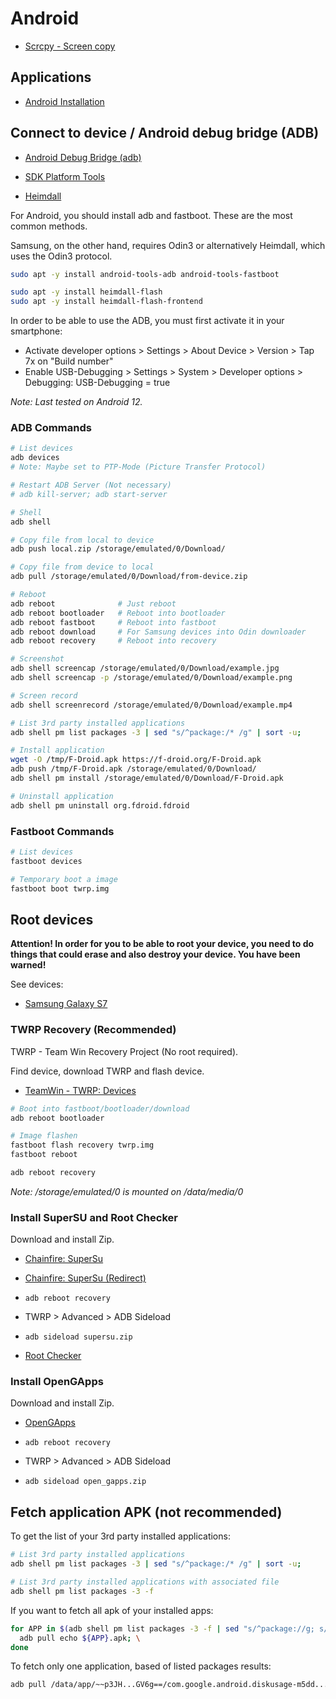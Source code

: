 # Android

* [Scrcpy - Screen copy](Scrcpy.md)

## Applications

* [Android Installation](Android-Installation.md)

## Connect to device / Android debug bridge (ADB)

* [Android Debug Bridge (adb)](https://developer.android.com/tools/adb)
* [SDK Platform Tools](https://developer.android.com/tools/releases/platform-tools)

* [Heimdall](https://www.glassechidna.com.au/heimdall/)

For Android, you should install adb and fastboot. These are the most common methods.

Samsung, on the other hand, requires Odin3 or alternatively Heimdall, which uses the Odin3 protocol.

```bash
sudo apt -y install android-tools-adb android-tools-fastboot

sudo apt -y install heimdall-flash
sudo apt -y install heimdall-flash-frontend
```

In order to be able to use the ADB, you must first activate it in your smartphone:

* Activate developer options > Settings > About Device > Version > Tap 7x on "Build number"
* Enable USB-Debugging > Settings > System > Developer options > Debugging: USB-Debugging = true

*Note: Last tested on Android 12.*

### ADB Commands

```bash
# List devices
adb devices
# Note: Maybe set to PTP-Mode (Picture Transfer Protocol)

# Restart ADB Server (Not necessary)
# adb kill-server; adb start-server

# Shell
adb shell

# Copy file from local to device
adb push local.zip /storage/emulated/0/Download/

# Copy file from device to local
adb pull /storage/emulated/0/Download/from-device.zip

# Reboot
adb reboot              # Just reboot
adb reboot bootloader   # Reboot into bootloader
adb reboot fastboot     # Reboot into fastboot
adb reboot download     # For Samsung devices into Odin downloader
adb reboot recovery     # Reboot into recovery

# Screenshot
adb shell screencap /storage/emulated/0/Download/example.jpg
adb shell screencap -p /storage/emulated/0/Download/example.png

# Screen record
adb shell screenrecord /storage/emulated/0/Download/example.mp4

# List 3rd party installed applications
adb shell pm list packages -3 | sed "s/^package:/* /g" | sort -u;

# Install application
wget -O /tmp/F-Droid.apk https://f-droid.org/F-Droid.apk
adb push /tmp/F-Droid.apk /storage/emulated/0/Download/
adb shell pm install /storage/emulated/0/Download/F-Droid.apk

# Uninstall application
adb shell pm uninstall org.fdroid.fdroid
```

### Fastboot Commands

```bash
# List devices
fastboot devices

# Temporary boot a image
fastboot boot twrp.img
```

## Root devices

**Attention! In order for you to be able to root your device, you need to do things that could erase and also destroy your device. You have been warned!**

See devices:

* [Samsung Galaxy S7](devices/Samsung-Galaxy-S7.md)

### TWRP Recovery (Recommended)

TWRP - Team Win Recovery Project (No root required).

Find device, download TWRP and flash device.

* [TeamWin - TWRP: Devices](https://twrp.me/Devices/)

```bash
# Boot into fastboot/bootloader/download
adb reboot bootloader

# Image flashen
fastboot flash recovery twrp.img
fastboot reboot

adb reboot recovery
```

*Note: /storage/emulated/0 is mounted on /data/media/0*

### Install SuperSU and Root Checker

Download and install Zip.

* [Chainfire: SuperSu](https://download.chainfire.eu/supersu)
* [Chainfire: SuperSu (Redirect)](https://download.chainfire.eu/1220/SuperSU/SR5-SuperSU-v2.82-SR5-20171001224502.zip)

* `adb reboot recovery`
* TWRP > Advanced > ADB Sideload
* `adb sideload supersu.zip`

* [Root Checker](https://play.google.com/store/apps/details?id=com.joeykrim.rootcheck)

### Install OpenGApps

Download and install Zip.

* [OpenGApps](http://opengapps.org/?api=10.0&variant=super)

* `adb reboot recovery`
* TWRP > Advanced > ADB Sideload
* `adb sideload open_gapps.zip`

## Fetch application APK (not recommended)

To get the list of your 3rd party installed applications:

```bash
# List 3rd party installed applications
adb shell pm list packages -3 | sed "s/^package:/* /g" | sort -u;

# List 3rd party installed applications with associated file
adb shell pm list packages -3 -f
```

If you want to fetch all apk of your installed apps:

```bash
for APP in $(adb shell pm list packages -3 -f | sed "s/^package://g; s/base.apk=/base.apk /g"); do \
  adb pull echo ${APP}.apk; \
done
```

To fetch only one application, based of listed packages results:

```bash
adb pull /data/app/~~p3JH...GV6g==/com.google.android.diskusage-m5dd...0AuA==/base.apk com.google.android.diskusage.apk
```
